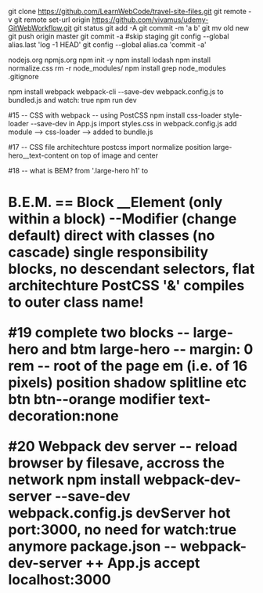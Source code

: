 git clone https://github.com/LearnWebCode/travel-site-files.git
git remote -v
git remote set-url origin https://github.com/vivamus/udemy-GitWebWorkflow.git
git status
git add -A
git commit -m 'a b'
git mv old new
git push origin master
git commit -a     #skip staging
git config --global alias.last 'log -1 HEAD'
git config --global alias.ca 'commit -a'

nodejs.org npmjs.org
npm init -y
npm install lodash
npm install normalize.css
rm -r node_modules/
npm install
  grep node_modules .gitignore

npm install webpack webpack-cli --save-dev
webpack.config.js to bundled.js and watch: true
npm run dev

#15 -- CSS with webpack  -- using PostCSS
    npm install css-loader style-loader --save-dev
    in App.js import styles.css
    in webpack.config.js add module --> css-loader --> added to bundle.js

#17 -- CSS file architechture
    postcss import normalize 
    position large-hero__text-content on top of image and center

#18 -- what is BEM?
  from '.large-hero h1' to <h1 class=.large-hero__title>
  B.E.M. == Block __Element (only within a block) --Modifier (change default)
    direct with classes (no cascade)
    single responsibility blocks, no descendant selectors, flat architechture
    PostCSS '&' compiles to outer class name!

#19 complete two blocks -- large-hero and btm
  large-hero -- margin: 0
    rem -- root of the page em (i.e. of 16 pixels)
    position shadow splitline etc
  btn btn--orange modifier  text-decoration:none

  #20 Webpack dev server -- reload browser by filesave, accross the network
    npm install webpack-dev-server --save-dev
    webpack.config.js devServer hot port:3000, no need for watch:true anymore
    package.json -- webpack-dev-server ++ App.js accept
    localhost:3000